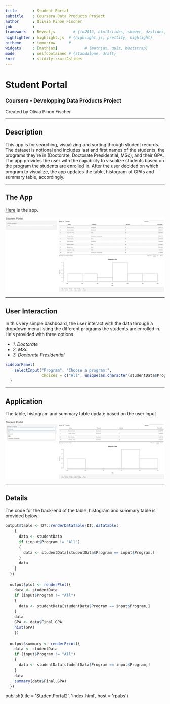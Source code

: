 ```yaml
---
title       : Student Portal
subtitle    : Coursera Data Products Project
author      : Olivia Pinon Fischer
job         : 
framework   : Revealjs        # {io2012, html5slides, shower, dzslides, ...}
highlighter : highlight.js  # {highlight.js, prettify, highlight}
hitheme     : tomorrow      # 
widgets     : [mathjax]            # {mathjax, quiz, bootstrap}
mode        : selfcontained # {standalone, draft}
knit        : slidify::knit2slides
---
```


# Student Portal
### Coursera - Developping Data Products Project

Created by Olivia Pinon Fischer

--- 

## Description

This app is for searching, visualizing and sorting through student records. 
The dataset is notional and includes last and first names of the students, the programs they're in (Doctorate, Doctorate Presidential, MSc), and their GPA. 
The app provides the user with the capability to visualize students based on the program the students are enrolled in. After the user decided on which program to visualize, the app updates the table, histogram of GPAs and summary table, accordingly.


---

## The App

[Here](https://oliviapinonfischer.shinyapps.io/myApp/) is the app.

![width](StudentPortal.png)

---

## User Interaction

In this very simple dashboard, the user interact with the data through a dropdown menu listing the different programs the students are enrolled in.
He's provided with three options
  - _1. Doctorate_
  - _2. MSc_
  - _3. Doctorate Presidential_ 


```r
sidebarPanel(
    selectInput("Program", "Choose a program:", 
                choices = c("All", unique(as.character(studentData$Program))))
  )
```

---
## Application

The table, histogram and summary table update based on the user input

![with](Doctorate.png)

---
## Details

The code for the back-end of the table, histogram and summary table is provided below:


```r
output$table <- DT::renderDataTable(DT::datatable(
    {
      data <- studentData
      if (input$Program != "All")
      {
        data <- studentData[studentData$Program == input$Program,]
      }
      data
    }
  ))
  
  output$plot <- renderPlot({
    data <- studentData
    if (input$Program != "All")
    {
      data <- studentData[studentData$Program == input$Program,]
    }
    data
    GPA <- data$Final.GPA
    hist(GPA)
    })
  
  output$summary <- renderPrint({
    data <- studentData
    if (input$Program != "All")
    {
      data <- studentData[studentData$Program == input$Program,]
    }
    data
    summary(data$Final.GPA)
  })
```

publish(title = 'StudentPortal2', 'index.html', host = 'rpubs')
